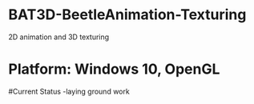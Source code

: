 # BAT3D-BeetleAnimation-Texturing
2D animation and 3D texturing
# Platform: Windows 10, OpenGL
#Current Status
-laying ground work

